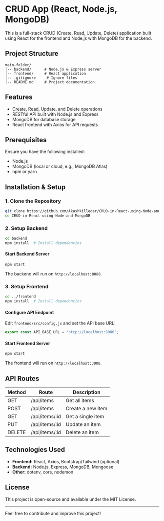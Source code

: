 # CRUD App (React, Node.js, MongoDB)

This is a full-stack CRUD (Create, Read, Update, Delete) application built using React for the frontend and Node.js with MongoDB for the backend.

## Project Structure
```
main-folder/
│-- backend/      # Node.js & Express server
│-- frontend/     # React application
│-- .gitignore     # Ignore files 
│-- README.md     # Project documentation
```

## Features
- Create, Read, Update, and Delete operations
- RESTful API built with Node.js and Express
- MongoDB for database storage
- React frontend with Axios for API requests

## Prerequisites
Ensure you have the following installed:
- Node.js
- MongoDB (local or cloud, e.g., MongoDB Atlas)
- npm or yarn

## Installation & Setup

### 1. Clone the Repository
```bash
git clone https://github.com/Akashkilledar/CRUD-in-React-using-Node-and-MongoDB.git
cd CRUD-in-React-using-Node-and-MongoDB
```

### 2. Setup Backend
```bash
cd backend
npm install  # Install dependencies
```

#### Start Backend Server
```bash
npm start
```
The backend will run on `http://localhost:8080`.

### 3. Setup Frontend
```bash
cd ../frontend
npm install  # Install dependencies
```

#### Configure API Endpoint
Edit `frontend/src/config.js` and set the API base URL:
```js
export const API_BASE_URL = "http://localhost:8080";
```

#### Start Frontend Server
```bash
npm start
```
The frontend will run on `http://localhost:3000`.

## API Routes
| Method | Route          | Description             |
|--------|--------------|-------------------------|
| GET    | /api/items   | Get all items           |
| POST   | /api/items   | Create a new item       |
| GET    | /api/items/:id | Get a single item       |
| PUT    | /api/items/:id | Update an item         |
| DELETE | /api/items/:id | Delete an item         |

## Technologies Used
- **Frontend:** React, Axios, Bootstrap/Tailwind (optional)
- **Backend:** Node.js, Express, MongoDB, Mongoose
- **Other:** dotenv, cors, nodemon

## License
This project is open-source and available under the MIT License.

---
Feel free to contribute and improve this project!

